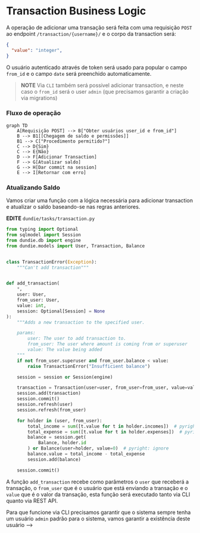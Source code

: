 # Transaction Business Logic

A operação de adicionar uma transação será feita com uma requisição `POST` ao endpoint `/transaction/{username}/`
e o corpo da transaction será:

```json
{
  "value": "integer",
}
```

O usuário autenticado através de token será usado para popular o campo `from_id` e o campo `date` será
preenchido automaticamente.

> **NOTE** Via `CLI` também será possivel adicionar transaction, e neste caso o `from_id` será o user `admin` (que precisamos garantir a criação via migrations)

### Fluxo de operação

```mermaid 
graph TD
    A[Requisição POST] --> B["Obter usuários user_id e from_id"]
    B --> B1[[Chegagem de saldo e permissões]]
    B1 --> C["Procedimento permitido?"]
    C --> D{Sim}
    C --> E{Não}
    D --> F[Adicionar Transaction]
    F --> G[Atualizar saldo]
    G --> H[Dar commit na session]
    E --> I[Retornar com erro]
```

### Atualizando Saldo

Vamos criar uma função com a lógica necessária para adicionar transaction e atualizar
o saldo baseando-se nas regras anteriores.

**EDITE** `dundie/tasks/transaction.py`

```python
from typing import Optional
from sqlmodel import Session
from dundie.db import engine
from dundie.models import User, Transaction, Balance


class TransactionError(Exception):
    """Can't add transaction"""


def add_transaction(
    *,
    user: User,
    from_user: User,
    value: int,
    session: Optional[Session] = None
):
    """Adds a new transaction to the specified user.

    params:
        user: The user to add transaction to.
        from_user: The user where amount is coming from or superuser
        value: The value being added
    """
    if not from_user.superuser and from_user.balance < value:
        raise TransactionError("Insufficient balance")

    session = session or Session(engine)

    transaction = Transaction(user=user, from_user=from_user, value=value)  # pyright: ignore
    session.add(transaction)
    session.commit()
    session.refresh(user)
    session.refresh(from_user)

    for holder in (user, from_user):
        total_income = sum([t.value for t in holder.incomes])  # pyright: ignore
        total_expense = sum([t.value for t in holder.expenses])  # pyright: ignore
        balance = session.get(
            Balance, holder.id
        ) or Balance(user=holder, value=0)  # pyright: ignore
        balance.value = total_income - total_expense
        session.add(balance)

    session.commit()
```

A função `add_transaction` recebe como parâmetros o `user` que receberá a transação, o `from_user` que é o usuário que está enviando a transação e o `value` que é o valor da transação, esta função será executado tanto via CLI quanto via REST API.

Para que funcione via CLI precisamos garantir que o sistema sempre tenha um usuário `admin` padrão para o sistema, vamos garantir a existência deste usuário -->
